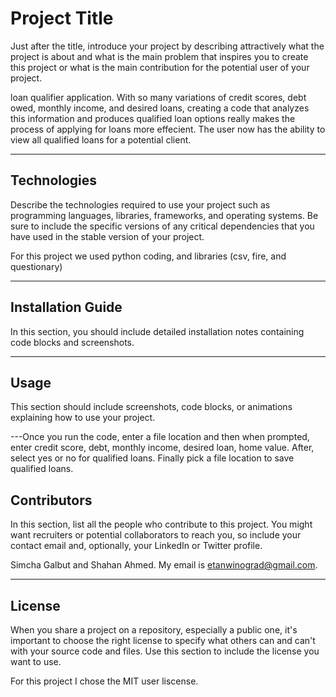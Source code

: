# Project Title

Just after the title, introduce your project by describing attractively what the project is about and what is the main problem that inspires you to create this project or what is the main contribution for the potential user of your project.

loan qualifier application. With so many variations of credit scores, debt owed, monthly income, and desired loans, creating a code that analyzes this information and produces qualified loan options really makes the process of applying for loans more effecient. The user now has the ability to view all qualified loans for a potential client.

---

## Technologies

Describe the technologies required to use your project such as programming languages, libraries, frameworks, and operating systems. Be sure to include the specific versions of any critical dependencies that you have used in the stable version of your project.

For this project we used python coding, and libraries (csv, fire, and questionary)

---

## Installation Guide

In this section, you should include detailed installation notes containing code blocks and screenshots.



---

## Usage

This section should include screenshots, code blocks, or animations explaining how to use your project.

---Once you run the code, enter a file location and then when prompted, enter credit score, debt, monthly income, desired loan, home value. After, select yes or no for qualified loans. Finally pick a file location to save qualified loans.

## Contributors

In this section, list all the people who contribute to this project. You might want recruiters or potential collaborators to reach you, so include your contact email and, optionally, your LinkedIn or Twitter profile.

Simcha Galbut and Shahan Ahmed. My email is etanwinograd@gmail.com. 

---

## License

When you share a project on a repository, especially a public one, it's important to choose the right license to specify what others can and can't with your source code and files. Use this section to include the license you want to use.

For this project I chose the MIT user liscense. 
